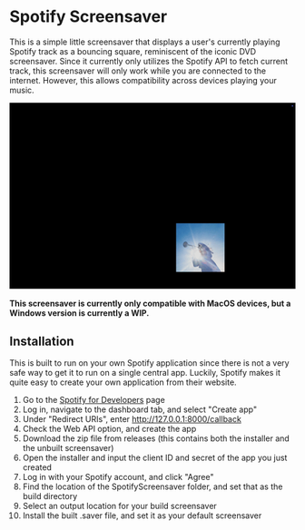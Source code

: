# Spotify Screensaver
This is a simple little screensaver that displays a user's currently playing Spotify track as a bouncing square, reminiscent of the iconic DVD screensaver. Since it currently only utilizes the Spotify API to fetch current track, this screensaver will only work while you are connected to the internet. However, this allows compatibility across devices playing your music.

![demo](https://raw.githubusercontent.com/JMalvin06/spotify-screensaver/main/preview/demo.gif)

**This screensaver is currently only compatible with MacOS devices, but a Windows version is currently a WIP.**

## Installation
This is built to run on your own Spotify application since there is not a very safe way to get it to run on 
a single central app. Luckily, Spotify makes it quite easy to create your own application from their website.

1. Go to the [Spotify for Developers](https://developer.spotify.com/) page
2. Log in, navigate to the dashboard tab, and select "Create app"
3. Under "Redirect URIs", enter http://127.0.0.1:8000/callback
4. Check the Web API option, and create the app
5. Download the zip file from releases (this contains both the installer and the unbuilt screensaver)
6. Open the installer and input the client ID and secret of the app you just created
7. Log in with your Spotify account, and click "Agree"
8. Find the location of the SpotifyScreensaver folder, and set that as the build directory
9. Select an output location for your build screensaver
10. Install the built .saver file, and set it as your default screensaver